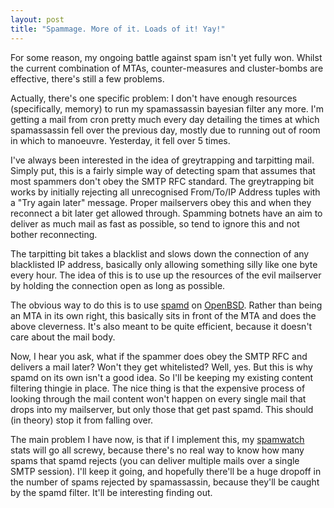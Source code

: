 ```yaml
---
layout: post
title: "Spammage. More of it. Loads of it! Yay!"
---
```

For some reason, my ongoing battle against spam isn't yet fully won.
Whilst the current combination of MTAs, counter-measures and cluster-bombs are
effective, there's still a few problems.

Actually, there's one specific problem: I don't have enough resources
(specifically, memory) to run my spamassassin bayesian filter any more. I'm
getting a mail from cron pretty much every day detailing the times at which
spamassassin fell over the previous day, mostly due to running out of room in
which to manoeuvre. Yesterday, it fell over 5 times.

I've always been interested in the idea of greytrapping and tarpitting mail.
Simply put, this is a fairly simple way of detecting spam that assumes that
most spammers don't obey the SMTP RFC standard. The greytrapping bit works by
initially rejecting all unrecognised From/To/IP Address tuples with a "Try
again later" message. Proper mailservers obey this and when they reconnect a
bit later get allowed through. Spamming botnets have an aim to deliver as much
mail as fast as possible, so tend to ignore this and not bother reconnecting.

The tarpitting bit takes a blacklist and slows down the connection of any
blacklisted IP address, basically only allowing something silly like one byte
every hour. The idea of this is to use up the resources of the evil mailserver
by holding the connection open as long as possible.

The obvious way to do this is to use [spamd][2] on [OpenBSD][3]. Rather than
being an MTA in its own right, this basically sits in front of the MTA and
does the above cleverness. It's also meant to be quite efficient, because it
doesn't care about the mail body.

Now, I hear you ask, what if the spammer does obey the SMTP RFC and delivers a
mail later? Won't they get whitelisted? Well, yes. But this is why spamd on
its own isn't a good idea. So I'll be keeping my existing content filtering
thingie in place. The nice thing is that the expensive process of looking
through the mail content won't happen on every single mail that drops into my
mailserver, but only those that get past spamd. This should (in theory) stop
it from falling over.

The main problem I have now, is that if I implement this, my [spamwatch][4]
stats will go all screwy, because there's no real way to know how many spams
that spamd rejects (you can deliver multiple mails over a single SMTP
session). I'll keep it going, and hopefully there'll be a huge dropoff in the
number of spams rejected by spamassassin, because they'll be caught by the
spamd filter. It'll be interesting finding out.

   [2]: http://www.openbsd.org/spamd/

   [3]: http://www.openbsd.org/

   [4]: /2009/01/19/spamwatch.html
